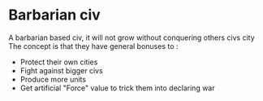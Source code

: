# Barbarian civ

A barbarian based civ, it will not grow without conquering others civs city
The concept is that they have general bonuses to :
- Protect their own cities
- Fight against bigger civs
- Produce more units
- Get artificial "Force" value to trick them into declaring war